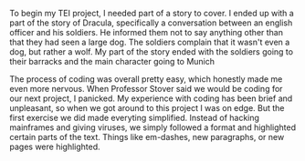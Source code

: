 To begin my TEI project, I needed part of a story to cover. I ended up with a part of the story of Dracula, specifically a conversation between an 
english officer and his soldiers. He informed them not to say anything other than that they had seen a large dog. The soldiers complain that it 
wasn't even a dog, but rather a wolf. My part of the story ended with the soldiers going to their barracks and the main character going to Munich

The process of coding was overall pretty easy, which honestly made me even more nervous. When Professor Stover said we would be coding for our next
project, I panicked. My experience with coding has been brief and unpleasant, so when we got around to this project I was on edge. But the first 
exercise we did made everyting simplified. Instead of hacking mainframes and giving viruses, we simply followed a format and highlighted certain
parts of the text. Things like em-dashes, new paragraphs, or new pages were highlighted. 
